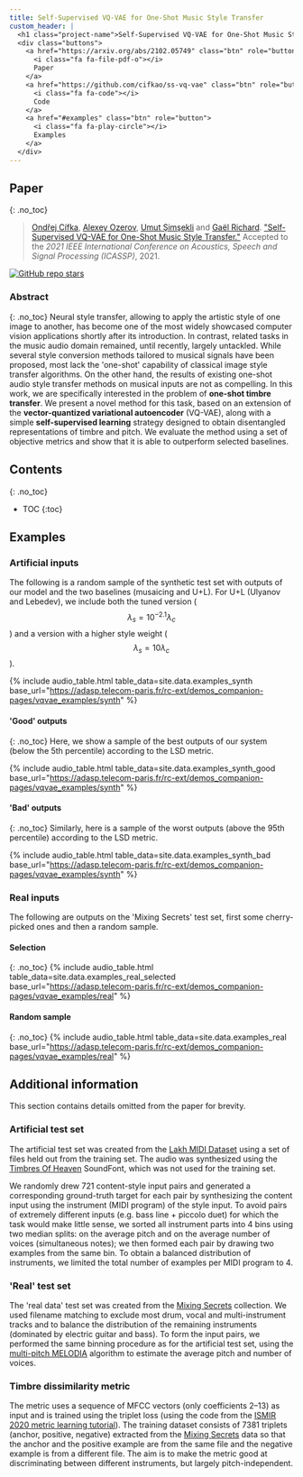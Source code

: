 ```yaml
---
title: Self-Supervised VQ-VAE for One-Shot Music Style Transfer
custom_header: |
  <h1 class="project-name">Self-Supervised VQ-VAE for One-Shot Music Style Transfer</h1>
  <div class="buttons">
    <a href="https://arxiv.org/abs/2102.05749" class="btn" role="button">
      <i class="fa fa-file-pdf-o"></i>
      Paper
    </a>
    <a href="https://github.com/cifkao/ss-vq-vae" class="btn" role="button">
      <i class="fa fa-code"></i>
      Code
    </a>
    <a href="#examples" class="btn" role="button">
      <i class="fa fa-play-circle"></i>
      Examples
    </a>
  </div>
---
```


## Paper
{: .no_toc}

<blockquote>
  <p>
    <a href="https://scholar.google.cz/citations?user=Uz7XFWoAAAAJ" target="_blank">Ondřej Cífka</a>, <a href="https://scholar.google.com/citations?user=LnV-0z0AAAAJ" target="_blank">Alexey Ozerov</a>, <a href="https://scholar.google.com.tr/citations?user=CuArAkgAAAAJ" target="_blank">Umut Şimşekli</a> and <a href="https://scholar.google.fr/citations?user=xn70tPIAAAAJ" target="_blank">Gaël Richard</a>. <a href="https://arxiv.org/abs/2102.05749">"Self-Supervised VQ-VAE for One-Shot Music Style Transfer."</a> Accepted to the <em>2021 IEEE International Conference on Acoustics, Speech and Signal Processing (ICASSP)</em>, 2021.
  </p>
</blockquote>

<div class="badges">
<div data-badge-popover="bottom" data-badge-type="1" data-arxiv-id="2102.05749" data-hide-no-mentions="true" class="altmetric-embed"></div>
<a href="https://github.com/cifkao/ss-vq-vae"><img alt="GitHub repo stars" src="https://img.shields.io/github/stars/cifkao/ss-vq-vae?style=social"></a>
</div>

### Abstract
{: .no_toc}
Neural style transfer, allowing to apply the artistic style of one image to another, has become one of the most widely showcased computer vision applications shortly after its introduction. In contrast, related tasks in the music audio domain remained, until recently, largely untackled. While several style conversion methods tailored to musical signals have been proposed, most lack the 'one-shot' capability of classical image style transfer algorithms. On the other hand, the results of existing one-shot audio style transfer methods on musical inputs are not as compelling. In this work, we are specifically interested in the problem of **one-shot timbre transfer**. We present a novel method for this task, based on an extension of the **vector-quantized variational autoencoder** (VQ-VAE), along with a simple **self-supervised learning** strategy designed to obtain disentangled representations of timbre and pitch. We evaluate the method using a set of objective metrics and show that it is able to outperform selected baselines.

## Contents
{: .no_toc}
* TOC
{:toc}

## Examples

### Artificial inputs
The following is a random sample of the synthetic test set with outputs of our model and the two baselines (musaicing and U+L).
For U+L (Ulyanov and Lebedev), we include both the tuned version ($$\lambda_s=10^{-2.1}\lambda_c$$) and a version with a higher style weight ($$\lambda_s=10\lambda_c$$).

{% include audio_table.html table_data=site.data.examples_synth base_url="https://adasp.telecom-paris.fr/rc-ext/demos_companion-pages/vqvae_examples/synth" %}

#### 'Good' outputs
{: .no_toc}
Here, we show a sample of the best outputs of our system (below the 5th percentile) according to the LSD metric.

{% include audio_table.html table_data=site.data.examples_synth_good base_url="https://adasp.telecom-paris.fr/rc-ext/demos_companion-pages/vqvae_examples/synth" %}

#### 'Bad' outputs
{: .no_toc}
Similarly, here is a sample of the worst outputs (above the 95th percentile) according to the LSD metric.

{% include audio_table.html table_data=site.data.examples_synth_bad base_url="https://adasp.telecom-paris.fr/rc-ext/demos_companion-pages/vqvae_examples/synth" %}

### Real inputs
The following are outputs on the 'Mixing Secrets' test set, first some cherry-picked ones and then a random sample.

#### Selection
{: .no_toc}
{% include audio_table.html table_data=site.data.examples_real_selected base_url="https://adasp.telecom-paris.fr/rc-ext/demos_companion-pages/vqvae_examples/real" %}

#### Random sample
{: .no_toc}
{% include audio_table.html table_data=site.data.examples_real base_url="https://adasp.telecom-paris.fr/rc-ext/demos_companion-pages/vqvae_examples/real" %}

## Additional information
This section contains details omitted from the paper for brevity.

### Artificial test set
The artificial test set was created from the [Lakh MIDI Dataset](https://colinraffel.com/projects/lmd/) using a set of files held out from the training set.
The audio was synthesized using the [Timbres Of Heaven](http://midkar.com/soundfonts/) SoundFont, which was not used for the training set.

We randomly drew 721 content-style input pairs and generated a corresponding ground-truth target for each pair by synthesizing the content input using the instrument (MIDI program) of the style input.
To avoid pairs of extremely different inputs (e.g. bass line + piccolo duet) for which the task would make little sense, we sorted all instrument parts into 4 bins using two median splits: on the average pitch and on the average number of voices (simultaneous notes); we then formed each pair by drawing two examples from the same bin.
To obtain a balanced distribution of instruments, we limited the total number of examples per MIDI program to 4.

### 'Real' test set
The 'real data' test set was created from the [Mixing Secrets](https://www.cambridge-mt.com/ms/mtk/) collection.
We used filename matching to exclude most drum, vocal and multi-instrument tracks and to balance the distribution of the remaining instruments
(dominated by electric guitar and bass).
To form the input pairs, we performed the same binning procedure as for the artificial test set, using the [multi-pitch MELODIA](https://essentia.upf.edu/reference/std_MultiPitchMelodia.html)
algorithm to estimate the average pitch and number of voices.


### Timbre dissimilarity metric
The metric uses a sequence of MFCC vectors (only coefficients 2–13) as input and is trained using the triplet loss
(using the code from the [ISMIR 2020 metric learning tutorial](https://github.com/bmcfee/ismir2020-metric-learning)).
The training dataset consists of 7381 triplets (anchor, positive, negative) extracted from the [Mixing Secrets](https://www.cambridge-mt.com/ms/mtk/)
data so that the anchor and the positive example are from the same file and the negative example is from a different file.
The aim is to make the metric good at discriminating between different instruments, but largely pitch-independent.

<script type='text/javascript' src='https://d1bxh8uas1mnw7.cloudfront.net/assets/embed.js'></script>

